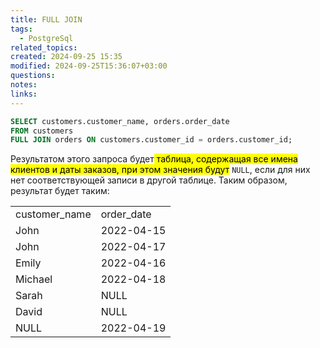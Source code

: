 ```yaml
---
title: FULL JOIN
tags:
  - PostgreSql
related_topics: 
created: 2024-09-25 15:35
modified: 2024-09-25T15:36:07+03:00
questions: 
notes: 
links: 
---
```



```SQL
SELECT customers.customer_name, orders.order_date
FROM customers
FULL JOIN orders ON customers.customer_id = orders.customer_id;
```

Результатом этого запроса будет<mark class="hltr-yellow"> таблица, содержащая все имена клиентов и даты заказов, при этом значения будут</mark> `NULL`, если для них нет соответствующей записи в другой таблице. Таким образом, результат будет таким:

|   |   |
|---|---|
|customer_name|order_date|
|John|2022-04-15|
|John|2022-04-17|
|Emily|2022-04-16|
|Michael|2022-04-18|
|Sarah|NULL|
|David|NULL|
|NULL|2022-04-19|
